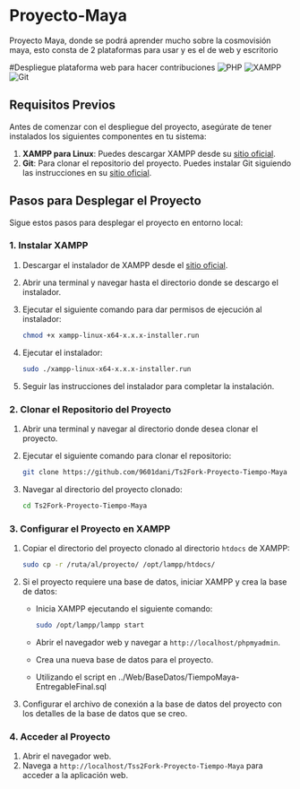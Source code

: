 # Proyecto-Maya
Proyecto Maya, donde se podrá aprender mucho sobre la cosmovisión maya, esto consta de 2 plataformas para usar y es el de web y escritorio

#Despliegue plataforma web para hacer contribuciones
![PHP](https://www.php.net/images/logos/php-logo.svg) ![XAMPP](https://www.apachefriends.org/images/xampp-logo-ac49aefb.svg) ![Git](https://git-scm.com/images/logos/downloads/Git-Logo-2Color.png)

## Requisitos Previos
Antes de comenzar con el despliegue del proyecto, asegúrate de tener instalados los siguientes componentes en tu sistema:

1. **XAMPP para Linux**: Puedes descargar XAMPP desde su [sitio oficial](https://www.apachefriends.org/es/index.html).
2. **Git**: Para clonar el repositorio del proyecto. Puedes instalar Git siguiendo las instrucciones en su [sitio oficial](https://git-scm.com/book/en/v2/Getting-Started-Installing-Git).

## Pasos para Desplegar el Proyecto

Sigue estos pasos para desplegar el proyecto en entorno local:

### 1. Instalar XAMPP

1. Descargar el instalador de XAMPP desde el [sitio oficial](https://www.apachefriends.org/es/index.html).
2. Abrir una terminal y navegar hasta el directorio donde se descargo el instalador.
3. Ejecutar el siguiente comando para dar permisos de ejecución al instalador:

    ```bash
    chmod +x xampp-linux-x64-x.x.x-installer.run
    ```

4. Ejecutar el instalador:

    ```bash
    sudo ./xampp-linux-x64-x.x.x-installer.run
    ```

5. Seguir las instrucciones del instalador para completar la instalación.

### 2. Clonar el Repositorio del Proyecto

1. Abrir una terminal y navegar al directorio donde desea clonar el proyecto.
2. Ejecutar el siguiente comando para clonar el repositorio:

    ```bash
    git clone https://github.com/9601dani/Ts2Fork-Proyecto-Tiempo-Maya
    ```

3. Navegar al directorio del proyecto clonado:

    ```bash
    cd Ts2Fork-Proyecto-Tiempo-Maya
    ```

### 3. Configurar el Proyecto en XAMPP

1. Copiar el directorio del proyecto clonado al directorio `htdocs` de XAMPP:

    ```bash
    sudo cp -r /ruta/al/proyecto/ /opt/lampp/htdocs/
    ```

2. Si el proyecto requiere una base de datos, iniciar XAMPP y crea la base de datos:

    - Inicia XAMPP ejecutando el siguiente comando:

        ```bash
        sudo /opt/lampp/lampp start
        ```

    - Abrir el navegador web y navegar a `http://localhost/phpmyadmin`.
    - Crea una nueva base de datos para el proyecto.
    - Utilizando el script en ../Web/BaseDatos/TiempoMaya-EntregableFinal.sql

3. Configurar el archivo de conexión a la base de datos del proyecto con los detalles de la base de datos que se creo.

### 4. Acceder al Proyecto

1. Abrir el navegador web.
2. Navega a `http://localhost/Tss2Fork-Proyecto-Tiempo-Maya` para acceder a la aplicación web.
